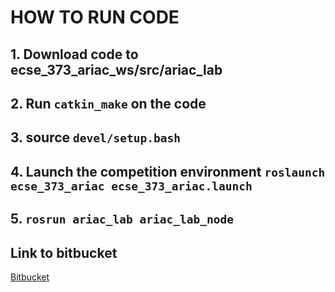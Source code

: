 # HOW TO RUN CODE
## 1. Download code to ecse_373_ariac_ws/src/ariac_lab
## 2. Run `catkin_make` on the code
## 3. source `devel/setup.bash`
## 4. Launch the competition environment `roslaunch ecse_373_ariac ecse_373_ariac.launch`
## 5. `rosrun ariac_lab ariac_lab_node`

## Link to bitbucket 
[Bitbucket](https://bitbucket.org/osrf/ariac/wiki/2019/Home)
